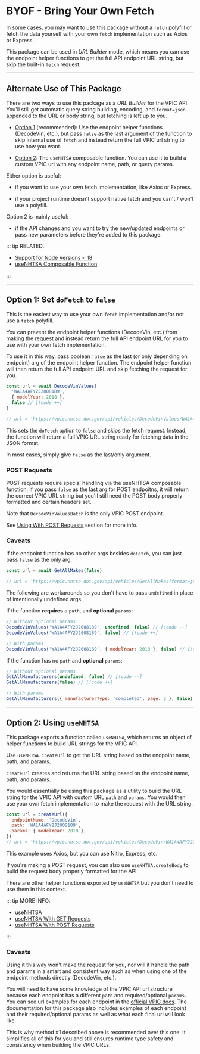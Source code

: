 # BYOF - Bring Your Own Fetch

In some cases, you may want to use this package without a `fetch` polyfill or fetch the data
yourself with your own `fetch` implementation such as Axios or Express.

This package can be used in _URL Builder_ mode, which means you can use the endpoint helper
functions to get the full API endpoint URL string, but skip the built-in `fetch` request.

---

## Alternate Use of This Package

There are two ways to use this package as a _URL Builder_ for the VPIC API. You'll still get
automatic query string building, encoding, and `format=json` appended to the URL or body string, but
fetching is left up to you.

- [Option 1](#option-1-set-dofetch-to-false) (recommended):
  Use the endpoint helper functions (DecodeVin, etc.), but pass `false` as the last
  argument of the function to skip internal use of `fetch` and instead return the full VPIC url
  string to use how you want.

- [Option 2](#option-2-using-usenhtsa):
  The `useNHTSA` composable function. You can use it to build a custom VPIC url with any endpoint
  name, path, or query params.

Either option is useful:

- if you want to use your own fetch implementation, like Axios or Express.

- if your project runtime doesn't support native fetch and you can't / won't use a polyfill.

Option 2 is mainly useful:

- if the API changes and you want to try the new/updated endpoints or pass new parameters before
  they're added to this package.

::: tip RELATED:

- [Support for Node Versions < 18](../guide/native-fetch)
- [useNHTSA Composable Function](../utils/use-nhtsa)

:::

---

## Option 1: Set `doFetch` to `false`

This is the easiest way to use your own `fetch` implementation and/or not use a `fetch` polyfill.

You can prevent the endpoint helper functions (DecodeVin, etc.) from making the request and instead
return the full API endpoint URL for you to use with your own fetch implementation.

To use it in this way, pass boolean `false` as the last (or only depending on endpoint) arg of the
endpoint helper function. The endpoint helper function will then return the full API endpoint URL
and skip fetching the request for you.

```javascript
const url = await DecodeVinValues(
  'WA1A4AFY2J2008189',
  { modelYear: 2018 },
  false // [!code ++]
)

// url = 'https://vpic.nhtsa.dot.gov/api/vehicles/DecodeVinValues/WA1A4AFY2J2008189?modelYear=2018&format=json'
```

This sets the `doFetch` option to `false` and skips the fetch request. Instead, the function will
return a full VPIC URL string ready for fetching data in the JSON format.

In most cases, simply give `false` as the last/only argument.

### POST Requests

POST requests require special handling via the useNHTSA composable function. If you pass
`false` as the last arg for POST endpoitns, it will return the correct VPIC URL string but you'll
still need the POST body properly formatted and certain headers set.

Note that `DecodeVinValuesBatch` is the only VPIC POST endpoint.

See [Using With POST Requests](../utils/use-nhtsa#post-endpoints) section for more info.

### Caveats

If the endpoint function has no other args besides `doFetch`, you can just pass `false` as the only
arg.

```javascript
const url = await GetAllMakes(false)

// url = 'https://vpic.nhtsa.dot.gov/api/vehicles/GetAllMakes?format=json'
```

The following are workarounds so you don't have to pass `undefined` in place of intentionally
undefined args.

If the function **requires** a `path`, and **optional** `params`:

```javascript
// Without optional params
DecodeVinValues('WA1A4AFY2J2008189', undefined, false) // [!code --]
DecodeVinValues('WA1A4AFY2J2008189', false) // [!code ++]

// With params
DecodeVinValues('WA1A4AFY2J2008189', { modelYear: 2018 }, false) // [!code ++]
```

If the function has no `path` and **optional** `params`:

```javascript
// Without optional params
GetAllManufacturers(undefined, false) // [!code --]
GetAllManufacturers(false) // [!code ++]

// With params
GetAllManufacturers({ manufacturerType: 'completed', page: 2 }, false) // [!code ++]
```

---

## Option 2: Using `useNHTSA`

This package exports a function called `useNHTSA`, which returns an object of helper functions to
build URL strings for the VPIC API.

Use `useNHTSA.createUrl` to get the URL string based on the endpoint name, path, and params.

`createUrl` creates and returns the URL string based on the endpoint name, path, and params.

You would essentially be using this package as a utility to build the URL string for the VPIC API
with custom URL `path` and `params`. You would then use your own fetch implementation to make the
request with the URL string.

```javascript
const url = createUrl({
  endpointName: 'DecodeVin',
  path: 'WA1A4AFY2J2008189',
  params: { modelYear: 2018 },
})
// url = 'https://vpic.nhtsa.dot.gov/api/vehicles/DecodeVin/WA1A4AFY2J2008189?modelYear=2018&format=json'
```

This example uses Axios, but you can use Nitro, Express, etc.

If you're making a POST request, you can also use `useNHTSA.createBody` to build the request body
properly formatted for the API.

There are other helper functions exported by `useNHTSA` but you don't need to use them in this
context.

::: tip MORE INFO:

- [useNHTSA](../utils/use-nhtsa)
- [useNHTSA With GET Requests](../utils/use-nhtsa#get-endpoints)
- [useNHTSA With POST Requests](../utils/use-nhtsa#post-endpoints)

:::

### Caveats

Using it this way won't make the request for you, nor will it handle the path and params in a smart
and consistent way such as when using one of the endpoint methods directly (DecodeVin, etc.).

You will need to have some knowledge of the VPIC API url structure because each endpoint has a
different `path` and required/optional `params`. You can see url examples for each endpoint in the
[official VPIC docs](https://vpic.nhtsa.dot.gov/api/). The documentation for this package also
includes examples of each endpoint and their required/optional params as well as what each final
url will look like.

This is why method #1 described above is recommended over this one. It simplifies all of this for
you and still ensures runtime type safety and consistency when building the VPIC URLs.

